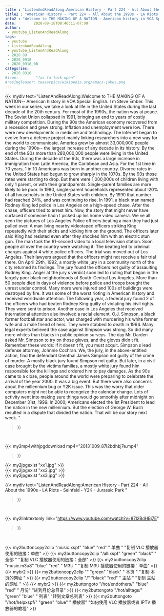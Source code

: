 ```yaml
---
title : "ListenAndReadAlong:American History - Part 224 - All About the 1990s - LA Riots - Seinfeld - Y2K - Jurassic Park "
title2 : "American History - Part 224 - All About the 1990s - LA Riots - Seinfeld - Y2K - Jurassic Park "
info2 : "Welcome to THE MAKING OF A NATION-- American history in VOA Special English. I m Steve Ember. This week in our series, we take a look at life in the United States during the last decade of the 20th century. For most of the 1990s, the nation was at peace. The Soviet Union collapsed in 1991, bringing an end to years of costly military competition. During the 90s the American economy recovered from a recession and grew strong. Inflation and unemployment were low. There were new developments in medicine and technology. The Internet began to evolve from a defense project mainly linking researchers into a new way for the world to communicate. America grew by almost 33,000,000 people during the 1990s-- the largest increase of any decade in its history. By the end of the 90s more than 280,000,000 people were living in the United States. During the decade of the 90s, there was a large increase in immigration from Latin America, the Caribbean and Asia. For the 1st time in 70 years, 1 in 10 Americans was born in another country. Divorce rates in the United States had begun to grow sharply in the 1070s. By the 90s those rates were starting to drop. But there were 1,000,000s of children living with only 1 parent, or with their grandparents. Single-parent families are more likely to be poor. In 1980, single-parent households represented about !20% of all households in the United States with children. By 1990 that number had reached 24%, and was continuing to rise. In 1991, a black man named Rodney King led police in Los Angeles on a high-speed chase. After the chase, officers tried to arrest him.  Now, the story that might never have surfaced if someone hadn t picked up his home video camera. We ve all seen the pictures of Los Angeles Police officers beating a man they had just pulled over.  A man living nearby videotaped officers striking King repeatedly with their sticks and kicking him on the ground. The officers later said King had resisted even after they shocked him with an electric stun gun. The man took the 81-second video to a local television station. Soon people all over the country were watching it. The beating led to criminal charges against 4 white police officers. The trial was moved out of Los Angeles. Their lawyers argued that the officers might not receive a fair trial there. On April 29th, 1992, a mostly white jury in a community north of the city returned its findings. The jury found the officers not guilty of assaulting Rodney King. Anger at the jury s verdict soon led to rioting that began in the largely poor black neighborhoods of South-Central Los Angeles. More than 50 people died in days of violence before police and troops brought the unrest under control. Many more were injured and 100s of buildings were destroyed by fire. It was some of the worst rioting in American history and received worldwide attention. The following year, a federal jury found 2 of the officers who had beaten Rodney King guilty of violating his civil rights. They were sent to prison. Another case in Los Angeles that received international attention also involved a racial element. O.J. Simpson, a black former football star and actor, was charged with murdering his white former wife and a male friend of hers. They were stabbed to death in 1994. Many legal experts believed the case against Simpson was strong. So did many more whites than blacks in public opinion surveys.  The day Mr. Darden asked Mr. Simpson to try on those gloves, and the gloves didn t fit. Remember these words: If it doesn t fit, you must acquit.  Simpson s lead defense attorney, Johnnie Cochran.  We, the jury, in the above-entitled action, find the defendant Orenthal James Simpson not guilty of the crime of murder.  A mostly black jury found Simpson not guilty. But later, in a civil case brought by the victims  families, a mostly white jury found him responsible for the killings and ordered him to pay damages. As the 90s came to a close, people around the world were preparing to celebrate the arrival of the year 2000. It was a big event. But there were also concerns about the  millennium bug  or  Y2K  issue. This was the worry that older computers might not be able to recognize the calendar change. Lots of activity went into making sure things would go smoothly after midnight on December 31st, 1999. In 2000, Americans elected the 1st President to lead the nation in the new millennium. But the election of George W. Bush resulted in a dispute that divided the nation. That will be our story next week. "
date:        2020-09-18T08:40:11-07:00
author:
 - youtube_ListenAndReadAlong
tags:
 - youtube
 - ListenAndReadAlong
 - youtube_ListenAndReadAlong
 - 2020_09
 - 2020_0918
 - 2020_0918_08
categories:
 - 2020_0918
#icon:        "fas fa-lock-open"
#resImgTeaser: teaserpics/wikipedia.org/emacs-jokes.png
---
```


{{< mydiv text="ListenAndReadAlong:Welcome to THE MAKING OF A NATION-- American history in VOA Special English. I m Steve Ember. This week in our series, we take a look at life in the United States during the last decade of the 20th century. For most of the 1990s, the nation was at peace. The Soviet Union collapsed in 1991, bringing an end to years of costly military competition. During the 90s the American economy recovered from a recession and grew strong. Inflation and unemployment were low. There were new developments in medicine and technology. The Internet began to evolve from a defense project mainly linking researchers into a new way for the world to communicate. America grew by almost 33,000,000 people during the 1990s-- the largest increase of any decade in its history. By the end of the 90s more than 280,000,000 people were living in the United States. During the decade of the 90s, there was a large increase in immigration from Latin America, the Caribbean and Asia. For the 1st time in 70 years, 1 in 10 Americans was born in another country. Divorce rates in the United States had begun to grow sharply in the 1070s. By the 90s those rates were starting to drop. But there were 1,000,000s of children living with only 1 parent, or with their grandparents. Single-parent families are more likely to be poor. In 1980, single-parent households represented about !20% of all households in the United States with children. By 1990 that number had reached 24%, and was continuing to rise. In 1991, a black man named Rodney King led police in Los Angeles on a high-speed chase. After the chase, officers tried to arrest him.  Now, the story that might never have surfaced if someone hadn t picked up his home video camera. We ve all seen the pictures of Los Angeles Police officers beating a man they had just pulled over.  A man living nearby videotaped officers striking King repeatedly with their sticks and kicking him on the ground. The officers later said King had resisted even after they shocked him with an electric stun gun. The man took the 81-second video to a local television station. Soon people all over the country were watching it. The beating led to criminal charges against 4 white police officers. The trial was moved out of Los Angeles. Their lawyers argued that the officers might not receive a fair trial there. On April 29th, 1992, a mostly white jury in a community north of the city returned its findings. The jury found the officers not guilty of assaulting Rodney King. Anger at the jury s verdict soon led to rioting that began in the largely poor black neighborhoods of South-Central Los Angeles. More than 50 people died in days of violence before police and troops brought the unrest under control. Many more were injured and 100s of buildings were destroyed by fire. It was some of the worst rioting in American history and received worldwide attention. The following year, a federal jury found 2 of the officers who had beaten Rodney King guilty of violating his civil rights. They were sent to prison. Another case in Los Angeles that received international attention also involved a racial element. O.J. Simpson, a black former football star and actor, was charged with murdering his white former wife and a male friend of hers. They were stabbed to death in 1994. Many legal experts believed the case against Simpson was strong. So did many more whites than blacks in public opinion surveys.  The day Mr. Darden asked Mr. Simpson to try on those gloves, and the gloves didn t fit. Remember these words: If it doesn t fit, you must acquit.  Simpson s lead defense attorney, Johnnie Cochran.  We, the jury, in the above-entitled action, find the defendant Orenthal James Simpson not guilty of the crime of murder.  A mostly black jury found Simpson not guilty. But later, in a civil case brought by the victims  families, a mostly white jury found him responsible for the killings and ordered him to pay damages. As the 90s came to a close, people around the world were preparing to celebrate the arrival of the year 2000. It was a big event. But there were also concerns about the  millennium bug  or  Y2K  issue. This was the worry that older computers might not be able to recognize the calendar change. Lots of activity went into making sure things would go smoothly after midnight on December 31st, 1999. In 2000, Americans elected the 1st President to lead the nation in the new millennium. But the election of George W. Bush resulted in a dispute that divided the nation. That will be our story next week. "
>}}
<br>


{{< my2mp4withjpgdownload mp4="20131009_87l2bdhbj7e.mp4"
>}}

{{< my2jpgexist "xx1.jpg" >}}<br>
{{< my2jpgexist "xx2.jpg" >}}<br>
{{< my2jpgexist "xx3.jpg" >}}<br>



{{< mydiv text="ListenAndReadAlong:American History - Part 224 - All About the 1990s - LA Riots - Seinfeld - Y2K - Jurassic Park "
>}}
<br>

{{< my2linktextonly link="https://www.youtube.com/watch?v=87l2BdHBj7E"
>}}


<br>

{{< my2buttoncopy2clip "music.xspf"        "blue"   "red"    " 单曲 "  "复制 VLC 播放器使用的链接：单曲" >}} {{< my2buttoncopy2clip "/all.xspf"         "green"  "black"  " 全部 "  "复制 VLC 播放器使用的链接：全部" >}} {{< my2buttoncopy2clip "music.m3u8"        "blue"   "red"    " M3U  "    "复制 M3U 播放器使用的链接：单曲" >}} {{< mybr2 >}} {{< my2buttoncopy2clip ""                  "green"  "black"  " 本页 "    "复制 本页的网址 " >}} {{< my2buttoncopy2clip "/"                 "black"  "red"    " 主站 "    "复制 主站的网址 " >}} {{< mybr2 >}} {{< my2buttongoto      "/hot/endothers/"   "blue"   "red"    " 月份"   "转到月份总目录" >}} {{< my2buttongoto      "/hot/alltags/"     "green"  "blue"   " 列表"   "转到文章总列表" >}} {{< my2buttongoto      "/hot/helpxspf/"    "green"  "blue"   " 播放器" "如何使用 VLC 播放器或者 IPTV 播放器的教程" >}} 

